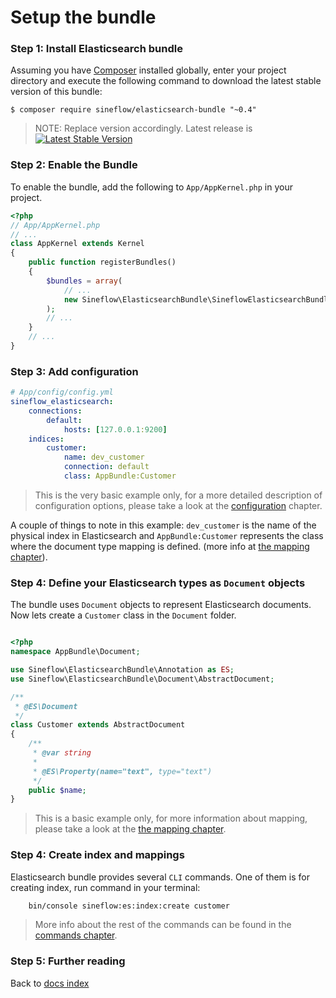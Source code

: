 # Setup the bundle


### Step 1: Install Elasticsearch bundle

Assuming you have [Composer](https://getcomposer.org) installed globally, enter your project directory and execute the following command to download the latest stable version of this bundle:

```
$ composer require sineflow/elasticsearch-bundle "~0.4"
```

> NOTE: Replace version accordingly. Latest release is [![Latest Stable Version](https://poser.pugx.org/sineflow/elasticsearch-bundle/v/stable)](https://packagist.org/packages/sineflow/elasticsearch-bundle)

### Step 2: Enable the Bundle

To enable the bundle, add the following to `App/AppKernel.php` in your project.

```php
<?php
// App/AppKernel.php
// ...
class AppKernel extends Kernel
{
    public function registerBundles()
    {
        $bundles = array(
            // ...
            new Sineflow\ElasticsearchBundle\SineflowElasticsearchBundle(),
        );
        // ...
    }
    // ...
}
```


### Step 3: Add configuration

```yaml
# App/config/config.yml
sineflow_elasticsearch:
    connections:
        default:
            hosts: [127.0.0.1:9200]           
    indices:
        customer:
            name: dev_customer
            connection: default
            class: AppBundle:Customer
```

> This is the very basic example only, for a more detailed description of configuration options, please take a look at the [configuration](configuration.md) chapter.

A couple of things to note in this example: `dev_customer` is the name of the physical index in Elasticsearch and `AppBundle:Customer` represents the class where the document type mapping is defined. (more info at [the mapping chapter](mapping.md)).


### Step 4: Define your Elasticsearch types as `Document` objects

The bundle uses `Document` objects to represent Elasticsearch documents. Now lets create a `Customer` class in the `Document` folder.

```php

<?php
namespace AppBundle\Document;

use Sineflow\ElasticsearchBundle\Annotation as ES;
use Sineflow\ElasticsearchBundle\Document\AbstractDocument;

/**
 * @ES\Document
 */
class Customer extends AbstractDocument
{
    /**
     * @var string
     *
     * @ES\Property(name="text", type="text")
     */
    public $name;
}

```

> This is a basic example only, for more information about mapping, please take a look at the [the mapping chapter](mapping.md).


### Step 4: Create index and mappings

Elasticsearch bundle provides several `CLI` commands. One of them is for creating index, run command in your terminal:

```bash
    bin/console sineflow:es:index:create customer
```

> More info about the rest of the commands can be found in the [commands chapter](commands.md).


### Step 5: Further reading

Back to [docs index](index.md)
